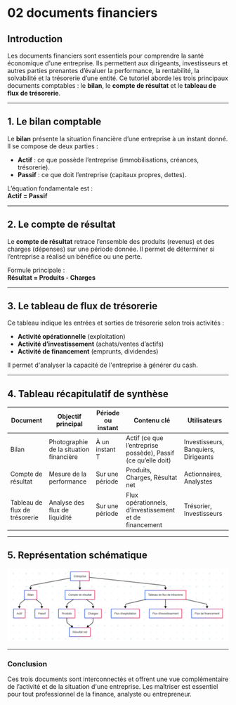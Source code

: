 # 02 documents financiers

## Introduction

Les documents financiers sont essentiels pour comprendre la santé économique d'une entreprise. Ils permettent aux dirigeants, investisseurs et autres parties prenantes d’évaluer la performance, la rentabilité, la solvabilité et la trésorerie d’une entité. Ce tutoriel aborde les trois principaux documents comptables : le **bilan**, le **compte de résultat** et le **tableau de flux de trésorerie**.

---

## 1. Le bilan comptable

Le **bilan** présente la situation financière d’une entreprise à un instant donné. Il se compose de deux parties :
- **Actif** : ce que possède l’entreprise (immobilisations, créances, trésorerie).
- **Passif** : ce que doit l’entreprise (capitaux propres, dettes).

L’équation fondamentale est :  
**Actif = Passif**

---

## 2. Le compte de résultat

Le **compte de résultat** retrace l’ensemble des produits (revenus) et des charges (dépenses) sur une période donnée. Il permet de déterminer si l’entreprise a réalisé un bénéfice ou une perte.

Formule principale :  
**Résultat = Produits - Charges**

---

## 3. Le tableau de flux de trésorerie

Ce tableau indique les entrées et sorties de trésorerie selon trois activités :
- **Activité opérationnelle** (exploitation)
- **Activité d’investissement** (achats/ventes d’actifs)
- **Activité de financement** (emprunts, dividendes)

Il permet d'analyser la capacité de l'entreprise à générer du cash.

---

## 4. Tableau récapitulatif de synthèse

| Document                | Objectif principal                              | Période ou instant | Contenu clé                                | Utilisateurs                     |
|-------------------------|--------------------------------------------------|--------------------|--------------------------------------------|----------------------------------|
| Bilan                   | Photographie de la situation financière         | À un instant T     | Actif (ce que l’entreprise possède), Passif (ce qu’elle doit) | Investisseurs, Banquiers, Dirigeants |
| Compte de résultat      | Mesure de la performance                        | Sur une période    | Produits, Charges, Résultat net             | Actionnaires, Analystes          |
| Tableau de flux de trésorerie | Analyse des flux de liquidité                | Sur une période    | Flux opérationnels, d’investissement et de financement | Trésorier, Investisseurs         |

---

## 5. Représentation schématique 

![Cahiers financiers](../assets/images/documents_financiers.png)

---

### Conclusion
Ces trois documents sont interconnectés et offrent une vue complémentaire de l’activité et de la situation d'une entreprise. Les maîtriser est essentiel pour tout professionnel de la finance, analyste ou entrepreneur.
